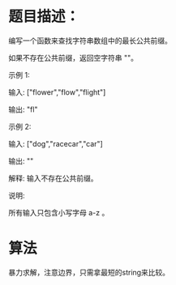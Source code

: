 # 题目描述：
编写一个函数来查找字符串数组中的最长公共前缀。

如果不存在公共前缀，返回空字符串 ""。

示例 1:


输入: ["flower","flow","flight"]

输出: "fl"

示例 2:


输入: ["dog","racecar","car"]

输出: ""

解释: 输入不存在公共前缀。

说明:


所有输入只包含小写字母 a-z 。

# 算法
暴力求解，注意边界，只需拿最短的string来比较。
